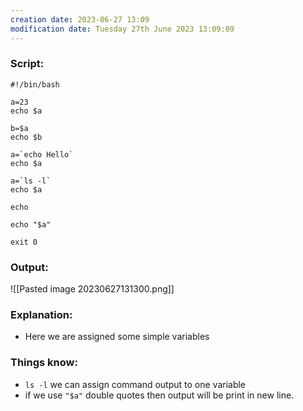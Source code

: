 ```yaml
---
creation date: 2023-06-27 13:09
modification date: Tuesday 27th June 2023 13:09:09
---
```


### Script:

```
#!/bin/bash

a=23
echo $a

b=$a
echo $b

a=`echo Hello`
echo $a

a=`ls -l`
echo $a

echo

echo "$a"

exit 0
```

### Output:

![[Pasted image 20230627131300.png]]

### Explanation:

* Here we are assigned some simple variables

### Things know:

* `ls -l` we can assign command output to one variable
* if we use `"$a"`  double quotes then output will be print in new line.